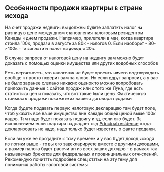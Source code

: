 ## Особенности продажи квартиры в стране исхода

На счет продажи недвиги: вы должны будете заплатить налог на разницу в цене между днем становления налоговым резидентом Канады и днем продажи. Например, прилетели в мае, когда квартира стоила 100к, продали в августе за 80к - налогов 0. Если наоборот - 80->100к - то заплатите налог на доход с 20к.

В случае запроса от налоговой цену на недвигу вам можно будет доказать с помощью оценки имущества или других подобных способов

Есть вероятность, что налоговая не будет просить ничего подтверждать вообще и просто поверит вам на слово. 
Но если вдруг запросит, а у вас не было заранее слелано никаких оценок то можно попробовать приложить данные с сайтов продаж или с того же Луна, где есть статистика цен и показать, что вот такие были цены. Фактическую стоимость продажи покажете из вашего договора продажи

Когда будете подавать первую налоговую декларацию там будет поле, чтоб указать все ваше имущество вне Канады общей ценой выше 100к кадов. Там надо будет показать недвигу и тд, если оно будет. За исключением если квартира подпадает под [Principal residence](https://www.canada.ca/en/revenue-agency/services/tax/individuals/topics/about-your-tax-return/tax-return/completing-a-tax-return/personal-income/line-12700-capital-gains/principal-residence-other-real-estate/sale-your-principal-residence.html) тогда декларировать не надо, надо только будет известить о факте продажи.

Если вы уже ее продадите к тому времени и у вас будет доход исходя из логики выше - то вы его задекларируете вместе с другими доходами, а размер налога будет рассчитан из всех ваших доходов - в рамках так называемых брекетов для федеральных и провинциальных отчислений.
Рекомендую почитать подробнее спец статьи на эту тему для понимания работы налоговой системы